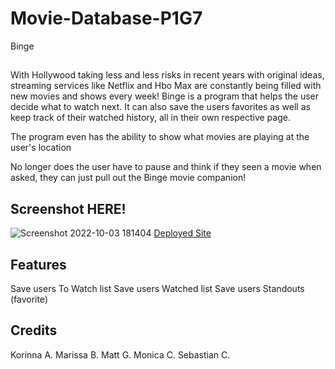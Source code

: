 # Movie-Database-P1G7
Binge
##
With Hollywood taking less and less risks in recent years with original ideas,
streaming services like Netflix and Hbo Max are constantly being filled with new movies and shows every week!
Binge is a program that helps the user decide what to watch next. It can also save the users favorites
as well as keep track of their watched history, all in their own respective page.
 
The program even has the ability to show what movies are playing at the user's location
 
No longer does the user have to pause and think if they seen a movie when asked, they can just pull out the Binge movie companion!

 
## Screenshot HERE!

![Screenshot 2022-10-03 181404](https://user-images.githubusercontent.com/110071825/193695457-85be5509-3103-485c-93bb-534ba9857458.png)
[Deployed Site](https://marchocobar.github.io/Movie-Database-P1G7/index.html)

## Features
 
Save users To Watch list
Save users Watched list
Save users Standouts (favorite)

 
## Credits
 
Korinna A.
Marissa B.
Matt G.
Monica C.
Sebastian C.
